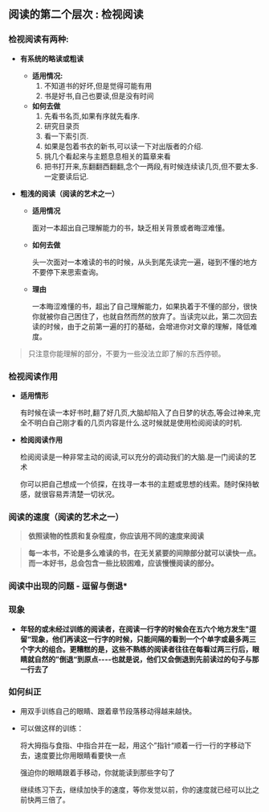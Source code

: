 ## 阅读的第二个层次 : 检视阅读

### 检视阅读有两种:

- **有系统的略读或粗读**
  - **适用情况:**
    1. 不知道书的好坏,但是觉得可能有用
    2. 书是好书,自己也要读,但是没有时间
  - **如何去做**
    1. 先看书名页,如果有序就先看序.
    2. 研究目录页
    3. 看一下索引页.
    4. 如果是包着书衣的新书,可以读一下对出版者的介绍.
    5. 挑几个看起来与主题息息相关的篇章来看
    6. 把书打开来,东翻翻西翻翻,念个一两段,有时候连续读几页,但不要太多.一定要读后记.
  
- **粗浅的阅读（阅读的艺术之一）**

  - **适用情况**

    面对一本超出自己理解能力的书，缺乏相关背景或者晦涩难懂。

  - **如何去做**

    头一次面对一本难读的书的时候，从头到尾先读完一遍，碰到不懂的地方不要停下来思索查询。

  - **理由**

    一本晦涩难懂的书，超出了自己理解能力，如果执着于不懂的部分，很快你就被你自己困住了，也就自然而然的放弃了。当读完以此，第二次回去读的时候，由于之前第一遍的打的基础，会增进你对文章的理解，降低难度。

> 只注意你能理解的部分，不要为一些没法立即了解的东西停顿。

### 检视阅读作用

- **适用情形**

  有时候在读一本好书时,翻了好几页,大脑却陷入了白日梦的状态,等会过神来,完全不明白自己刚才看的几页内容是什么.这时候就是使用检阅阅读的时机.

- **检阅阅读作用**

  检阅阅读是一种非常主动的阅读,可以充分的调动我们的大脑.是一门阅读的艺术
  
  你可以把自己想成一个侦探，在找寻一本书的主题或思想的线索。随时保持敏感，就很容易弄清楚一切状况。

### 阅读的速度（阅读的艺术之一）

> **依照读物的性质和复杂程度，你应该用不同的速度来阅读**

> **每一本书，不论是多么难读的书，在无关紧要的间隙部分就可以读快一点。而一本好书，总会包含一些比较困难，应该慢慢阅读的部分。**

### 阅读中出现的问题  - 逗留与倒退*

### 现象

- **年轻的或未经过训练的阅读者，在阅读一行字的时候会在五六个地方发生"逗留“现象，他们再读这一行字的时候，只能间隔的看到一个个单字或最多两三个字大的组合。更糟糕的是，这些不熟练的阅读者往往在每看过两三行后，眼睛就自然的”倒退“到原点----也就是说，他们又会倒退到先前读过的句子与那一行去了**

### 如何纠正

- 用双手训练自己的眼睛、跟着章节段落移动得越来越快。

- 可以做这样的训练：

  将大拇指与食指、中指合并在一起，用这个”指针“顺着一行一行的字移动下去，速度要比你用眼睛看要快一点

  强迫你的眼睛跟着手移动，你就能读到那些字句了

  继续练习下去，继续加快手的速度，等你发觉以前，你的速度就已经可以比之前快两三倍了。

